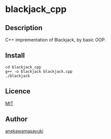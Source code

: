 blackjack_cpp
===

## Description

C++ imprementation of Blackjack, by basic OOP.

## Install

```
cd blackjack_cpp
g++ -o blackjack blackjack.cpp
./blackjack
```

## Licence

[MIT](https://github.com/tcnksm/tool/blob/master/LICENCE)

## Author

[anekawamasayuki](https://github.com/anekawamasayuki)